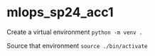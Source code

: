 # mlops_sp24_acc1

Create a virtual environment
`python -m venv .`

Source that environment
`source ./bin/activate`
